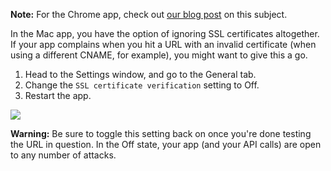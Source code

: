 ---
---
**Note:** For the Chrome app, check out [our blog post][1] on this subject.

In the Mac app, you have the option of ignoring SSL certificates altogether. If your app complains when you hit a URL with an invalid certificate (when using a different CNAME, for example), you might want to give this a go.

1. Head to the Settings window, and go to the General tab.
2. Change the `SSL certificate verification` setting to Off.
3. Restart the app.

[![](https://www.getpostman.com/img/v1/docs/self_signed_certs/ignoring_1.png)][0]

**Warning:** Be sure to toggle this setting back on once you're done testing the URL in question. In the Off state, your app (and your API calls) are open to any number of attacks.


[0]: https://www.getpostman.com/img/v1/docs/self_signed_certs/ignoring_1.png
[1]: http://blog.getpostman.com/2014/01/28/using-self-signed-certificates-with-postman/
